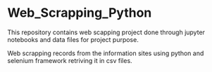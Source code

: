 # Web_Scrapping_Python
This repository contains web scapping project done through jupyter notebooks and data files for project purpose.


Web scrapping records from the information sites using python and selenium framework retriving it in csv files. 
